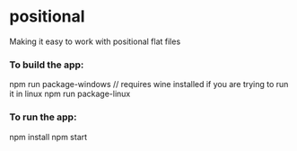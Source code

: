 # positional

  Making it easy to work with positional flat files

### To build the app:

  npm run package-windows // requires wine installed if you are trying to run it in linux
  npm run package-linux

### To run the app:

  npm install
  npm start